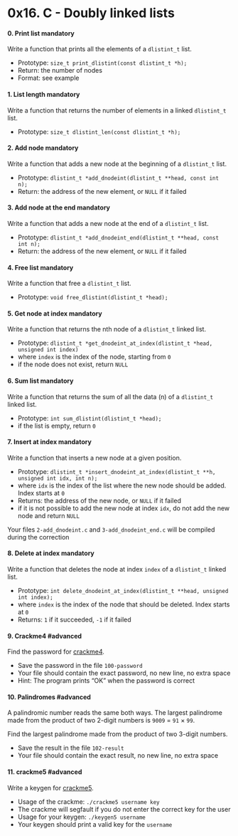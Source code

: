<h1 class="gap">0x16. C - Doubly linked lists</h1>


<h4 class="task">
    0. Print list
      <span class="alert alert-warning mandatory-optional">
        mandatory
      </span>
</h4><p>Write a function that prints all the elements of a <code>dlistint_t</code> list.</p><ul>
<li>Prototype: <code>size_t print_dlistint(const dlistint_t *h);</code></li>
<li>Return: the number of nodes</li>
<li>Format: see example</li>
</ul>


<h4 class="task">
    1. List length
      <span class="alert alert-warning mandatory-optional">
        mandatory
      </span>
</h4><p>Write a function that returns the number of elements in a linked <code>dlistint_t</code> list.</p><ul>
<li>Prototype: <code>size_t dlistint_len(const dlistint_t *h);</code></li>
</ul>


<h4 class="task">
    2. Add node
      <span class="alert alert-warning mandatory-optional">
        mandatory
      </span>
</h4><p>Write a function that adds a new node at the beginning of a <code>dlistint_t</code> list.</p><ul>
<li>Prototype: <code>dlistint_t *add_dnodeint(dlistint_t **head, const int n);</code></li>
<li>Return: the address of the new element, or <code>NULL</code> if it failed</li>
</ul>


<h4 class="task">
    3. Add node at the end
      <span class="alert alert-warning mandatory-optional">
        mandatory
      </span>
</h4><p>Write a function that adds a new node at the end of a <code>dlistint_t</code> list.</p><ul>
<li>Prototype: <code>dlistint_t *add_dnodeint_end(dlistint_t **head, const int n);</code></li>
<li>Return: the address of the new element, or <code>NULL</code> if it failed</li>
</ul>


<h4 class="task">
    4. Free list
      <span class="alert alert-warning mandatory-optional">
        mandatory
      </span>
</h4><p>Write a function that free a <code>dlistint_t</code> list.</p><ul>
<li>Prototype: <code>void free_dlistint(dlistint_t *head);</code></li>
</ul>


<h4 class="task">
    5. Get node at index
      <span class="alert alert-warning mandatory-optional">
        mandatory
      </span>
</h4><p>Write a function that returns the nth node of a <code>dlistint_t</code> linked list.</p><ul>
<li>Prototype: <code>dlistint_t *get_dnodeint_at_index(dlistint_t *head, unsigned int index)</code></li>
<li>where <code>index</code> is the index of the node, starting from <code>0</code></li>
<li>if the node does not exist, return <code>NULL</code></li>
</ul>


<h4 class="task">
    6. Sum list
      <span class="alert alert-warning mandatory-optional">
        mandatory
      </span>
</h4><p>Write a function that returns the sum of all the data (n) of a <code>dlistint_t</code> linked list.</p><ul>
<li>Prototype: <code>int sum_dlistint(dlistint_t *head);</code></li>
<li>if the list is empty, return <code>0</code></li>
</ul>


<h4 class="task">
    7. Insert at index
      <span class="alert alert-warning mandatory-optional">
        mandatory
      </span>
</h4><p>Write a function that inserts a new node at a given position.</p><ul>
<li>Prototype: <code>dlistint_t *insert_dnodeint_at_index(dlistint_t **h, unsigned int idx, int n);</code></li>
<li>where <code>idx</code> is the index of the list where the new node should be added. Index starts at <code>0</code></li>
<li>Returns: the address of the new node, or <code>NULL</code> if it failed</li>
<li>if it is not possible to add the new node at index <code>idx</code>, do not add the new node and return <code>NULL</code></li>
</ul><p>Your files <code>2-add_dnodeint.c</code> and <code>3-add_dnodeint_end.c</code> will be compiled during the correction</p>


<h4 class="task">
    8. Delete at index
      <span class="alert alert-warning mandatory-optional">
        mandatory
      </span>
</h4><p>Write a function that deletes the node at index <code>index</code> of a <code>dlistint_t</code> linked list.</p><ul>
<li>Prototype: <code>int delete_dnodeint_at_index(dlistint_t **head, unsigned int index);</code></li>
<li>where <code>index</code> is the index of the node that should be deleted. Index starts at <code>0</code></li>
<li>Returns: <code>1</code> if it succeeded, <code>-1</code> if it failed</li>
</ul>


<h4 class="task">
    9. Crackme4
      <span class="alert alert-info mandatory-optional">
        #advanced
      </span>
</h4><p>Find the password for <a href="https://github.com/holbertonschool/0x16.c" target="_blank" title="crackme4">crackme4</a>.</p><ul>
<li>Save the password in the file <code>100-password</code></li>
<li>Your file should contain the exact password, no new line, no extra space</li>
<li>Hint: The program prints “OK” when the password is correct</li>
</ul>


<h4 class="task">
    10. Palindromes
      <span class="alert alert-info mandatory-optional">
        #advanced
      </span>
</h4><p>A palindromic number reads the same both ways. The largest palindrome made from the product of two 2-digit numbers is <code>9009</code> = <code>91</code> × <code>99</code>.</p><p>Find the largest palindrome made from the product of two 3-digit numbers.</p><ul>
<li>Save the result in the file <code>102-result</code></li>
<li>Your file should contain the exact result, no new line, no extra space</li>
</ul>


<h4 class="task">
    11. crackme5
      <span class="alert alert-info mandatory-optional">
        #advanced
      </span>
</h4><p>Write a keygen for <a href="https://github.com/holbertonschool/0x16.c" target="_blank" title="crackme5">crackme5</a>.</p><ul>
<li>Usage of the crackme: <code>./crackme5 username key</code></li>
<li>The crackme will segfault if you do not enter the correct key for the user</li>
<li>Usage for your keygen: <code>./keygen5 username</code></li>
<li>Your keygen should print a valid key for the <code>username</code></li>
</ul>

